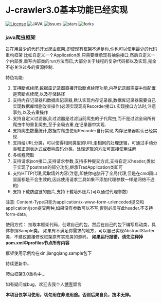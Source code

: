 # J-crawler3.0基本功能已经实现

[![License](https://img.shields.io/github/license/jiangqiang1996/J-crawler)](https://www.apache.org/licenses/LICENSE-2.0)
![JAVA](https://img.shields.io/badge/JAVA-11+-green.svg)
![issues](https://img.shields.io/github/issues/jiangqiang1996/J-crawler)
![stars](https://img.shields.io/github/stars/jiangqiang1996/J-crawler)
![forks](https://img.shields.io/github/forks/jiangqiang1996/J-crawler)

### java爬虫框架

旨在用最少的代码开发爬虫框架,即使现有框架不满足你,你也可以使用最少的代码重构框架
比如自定义一个Application类,只需要继承现有抽象接口,然后自定义一个内部类,重写内部类的run方法而已,大部分关于线程的复杂代码都以及实现,完全不必关注过多的资源控制.

特色功能:

1. 支持断点续爬,数据库记录器直接开启断点续爬功能,内存记录器需要手动配置是否断点续爬,以及存储路径
2. 支持内存记录器和数据库记录器,默认实现内存记录器,数据库记录器需要自己实现数据库增删改查操作(必须实现现有Recorder接口).实现接口方法时,注意事务,以及去重操作
3. 支持自定义过滤器,此过滤器是过滤当前爬虫的子代爬虫,而不是过滤全局所有爬虫中的重复爬虫,至于全局去重,在记录器中实现.
4. 支持爬虫数量统计,数据库爬虫使用Recorder自行实现,内存记录器默认已经实现.
5. 支持给URL分类，可以使得相同类型的URL走相同的处理逻辑，可通过手动分类和正则表达式或者响应码分类。处理逻辑的方法可直接使用注解
6. 多线程爬取
7. 支持请求json接口,支持请求参数,支持多种提交方式,支持自定义header,类似于实现了postman的部分功能,继承TradApplication类即可
8. 支持HTTP代理,爬取墙外内容(注意,即使你电脑开了全局代理,但是在cmd窗口里面都是不会生效的,因此使用请求工具如果不添加代理参数一样是网络不通的)
9. 支持下载防盗链的图片,支持下载墙外图片(可以通过代理参数)

注意:
Content-Type只能为application/x-www-form-urlencoded提交和application/json提交两种,如果没有参数可以不写,否则必须写此header.不支持form-data。

使用方式：
拉取本框架代码，创建自己的包，然后在自己的包下编写启动类，具体参照Sample类。
如果有不满足你需求的地方，可以自己实现AbstractStarter类，不建议直接修改框架原有实现类的源码。
**如果运行报错，请先注释掉pom.xml中profiles节点所有内容**

框架使用示例均在xin.jiangqiang.sample包下

持续更新中...

爬虫框架3.0重构中...

如有疑问或bug，欢迎去我个人[博客](https://www.qianyi.xin)留言

**本项目仅学习使用，切勿用在非法用途。否则后果自负，技术无罪。**
